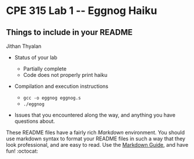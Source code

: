 # CPE 315 Lab 1 -- Eggnog Haiku

## Things to include in your README

Jithan Thyalan

* Status of your lab
  * Partially complete
  * Code does not properly print haiku

* Compilation and execution instructions
  * `gcc -o eggnog eggnog.s` 
  * `./eggnog`

* Issues that you encountered along the way, and anything you have questions about.

These README files have a fairly rich _Markdown_ environment. You should use
markdown syntax to format your README files in such a way that they look
professional, and are easy to read. Use the 
[Markdown Guide](https://guides.github.com/features/mastering-markdown/), and
have fun! :octocat:

